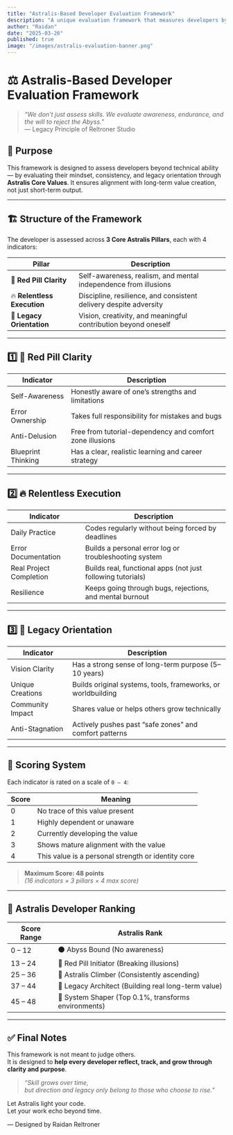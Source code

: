 ```yaml
---
title: "Astralis-Based Developer Evaluation Framework"
description: "A unique evaluation framework that measures developers by clarity, resilience, and legacy — not just technical skills."
author: "Raidan"
date: "2025-03-26"
published: true
image: "/images/astralis-evaluation-banner.png"
---
```


# ⚖️ Astralis-Based Developer Evaluation Framework

> _“We don’t just assess skills. We evaluate awareness, endurance, and the will to reject the Abyss.”_  
> — Legacy Principle of Reltroner Studio

## 🧭 Purpose

This framework is designed to assess developers beyond technical ability — by evaluating their mindset, consistency, and legacy orientation through **Astralis Core Values**. It ensures alignment with long-term value creation, not just short-term output.

---

## 🏗️ Structure of the Framework

The developer is assessed across **3 Core Astralis Pillars**, each with 4 indicators:

| Pillar | Description |
|--------|-------------|
| 🔺 **Red Pill Clarity** | Self-awareness, realism, and mental independence from illusions |
| 🔥 **Relentless Execution** | Discipline, resilience, and consistent delivery despite adversity |
| 🌌 **Legacy Orientation** | Vision, creativity, and meaningful contribution beyond oneself |

---

## 1️⃣ 🔺 Red Pill Clarity

| Indicator | Description |
|-----------|-------------|
| Self-Awareness | Honestly aware of one’s strengths and limitations |
| Error Ownership | Takes full responsibility for mistakes and bugs |
| Anti-Delusion | Free from tutorial-dependency and comfort zone illusions |
| Blueprint Thinking | Has a clear, realistic learning and career strategy |

---

## 2️⃣ 🔥 Relentless Execution

| Indicator | Description |
|-----------|-------------|
| Daily Practice | Codes regularly without being forced by deadlines |
| Error Documentation | Builds a personal error log or troubleshooting system |
| Real Project Completion | Builds real, functional apps (not just following tutorials) |
| Resilience | Keeps going through bugs, rejections, and mental burnout |

---

## 3️⃣ 🌌 Legacy Orientation

| Indicator | Description |
|-----------|-------------|
| Vision Clarity | Has a strong sense of long-term purpose (5–10 years) |
| Unique Creations | Builds original systems, tools, frameworks, or worldbuilding |
| Community Impact | Shares value or helps others grow technically |
| Anti-Stagnation | Actively pushes past “safe zones” and comfort patterns |

---

## 🧮 Scoring System

Each indicator is rated on a scale of `0 – 4`:

| Score | Meaning |
|-------|---------|
| 0 | No trace of this value present |
| 1 | Highly dependent or unaware |
| 2 | Currently developing the value |
| 3 | Shows mature alignment with the value |
| 4 | This value is a personal strength or identity core |

> **Maximum Score: 48 points**  
> *(16 indicators × 3 pillars × 4 max score)*

---

## 🧠 Astralis Developer Ranking

| Score Range | Astralis Rank |
|-------------|----------------|
| 0 – 12 | ⚫ Abyss Bound (No awareness) |
| 13 – 24 | 🔘 Red Pill Initiator (Breaking illusions) |
| 25 – 36 | 🔴 Astralis Climber (Consistently ascending) |
| 37 – 44 | 🔺 Legacy Architect (Building real long-term value) |
| 45 – 48 | 🌌 System Shaper (Top 0.1%, transforms environments) |

---

## ✅ Final Notes

This framework is not meant to judge others.  
It is designed to **help every developer reflect, track, and grow through clarity and purpose**.

> _“Skill grows over time,  
> but direction and legacy only belong to those who choose to rise.”_

Let Astralis light your code.  
Let your work echo beyond time.

— Designed by Raidan Reltroner  
